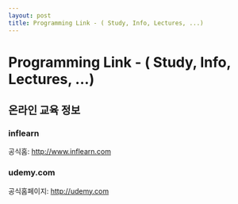 ```yaml
---
layout: post
title: Programming Link - ( Study, Info, Lectures, ...)
---
```


# Programming Link - ( Study, Info, Lectures, ...)


## 온라인 교육 정보

### inflearn  
공식홈: <http://www.inflearn.com>   

### udemy.com
공식홈페이지: <http://udemy.com>
